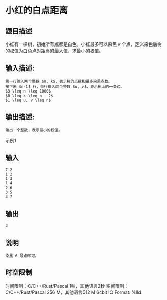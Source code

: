 # 小红的白点距离

## 题目描述

小红有一棵树，初始所有点都是白色。小红最多可以染黑 $k$ 个点，定义染色后树的权值为白色点对距离的最大值，求最小的权值。

## 输入描述:
    
    
    第一行输入两个整数 $n, k$，表示树的点数和最多染黑点数。  
    接下来 $n-1$ 行，每行输入两个整数 $u, v$，表示树上的一条边。  
    $3 \leq n \leq 1000$  
    $0 \leq k \leq n - 2$  
    $1 \leq u, v \leq n$

## 输出描述:
    
    
    输出一个整数，表示最小的权值。

示例1 

## 输入
    
    
    7 2
    1 2
    1 3
    1 4
    2 6
    3 5
    3 7

## 输出
    
    
    3

## 说明
    
    
    染黑 6 号点即可。


## 时空限制

时间限制：C/C++/Rust/Pascal 1秒，其他语言2秒
空间限制：C/C++/Rust/Pascal 256 M，其他语言512 M
64bit IO Format: %lld